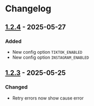 # Changelog

## [1.2.4] - 2025-05-27

[1.2.4]: https://github.com/arslan-charyyev/dinogram/compare/v1.2.3...v1.2.4

### Added

- New config option `TIKTOK_ENABLED`
- New config option `INSTAGRAM_ENABLED`

## [1.2.3] - 2025-05-25

[1.2.3]: https://github.com/arslan-charyyev/dinogram/compare/v1.2.2...v1.2.3

### Changed

- Retry errors now show cause error
